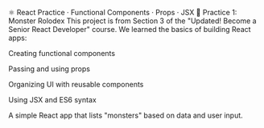 ⚛️ React Practice · Functional Components · Props · JSX
🧪 Practice 1: Monster Rolodex
This project is from Section 3 of the "Updated! Become a Senior React Developer" course. We learned the basics of building React apps:

Creating functional components

Passing and using props

Organizing UI with reusable components

Using JSX and ES6 syntax

A simple React app that lists "monsters" based on data and user input.
